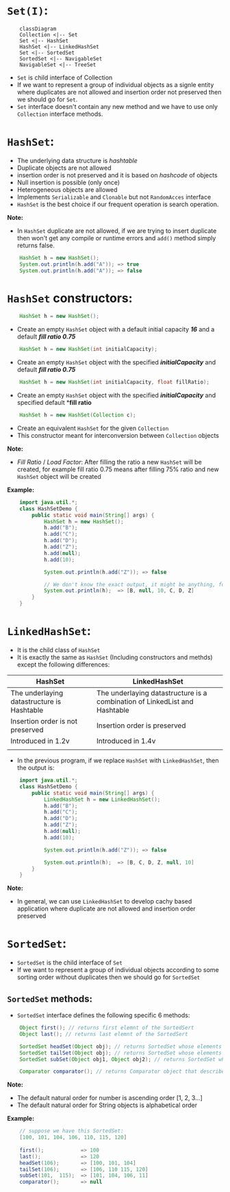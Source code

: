 # `Set(I)`:
``` mermaid
    classDiagram
    Collection <|-- Set
    Set <|-- HashSet
    HashSet <|-- LinkedHashSet
    Set <|-- SortedSet
    SortedSet <|-- NavigableSet
    NavigableSet <|-- TreeSet
```
- `Set` is child interface of Collection
- If we want to represent a group of individual objects as a signle entity where duplicates are not allowed and insertion order not preserved then we should go for `Set`.
- `Set` interface doesn't contain any new method and we have to use only `Collection` interface methods. 
# `HashSet`:
- The underlying data structure is *hashtable*
- Duplicate objects are not allowed
- insertion order is not preserved and it is based on *hashcode* of objects
- Null insertion is possible (only once)
- Heterogeneous objects are allowed
- Implements `Serializable` and `Clonable` but not `RandomAcces` interface
- `HashSet` is the best choice if our frequent operation is search operation.

**Note:**
- In `HashSet` duplicate are not allowed, if we are trying to insert duplicate then won't get any compile or runtime errors and `add()` method simply returns false.
``` java
    HashSet h = new HashSet();
    System.out.println(h.add("A")); => true
    System.out.println(h.add("A")); => false
```
# `HashSet` constructors: 
``` java
    HashSet h = new HashSet();
```
- Create an empty `HashSet` object with a default initial capacity ***16*** and a default ***fill ratio 0.75***
``` java
    HashSet h = new HashSet(int initialCapacity);
```
- Create an empty `HashSet` object with the specified ***initialCapacity*** and default ***fill ratio 0.75***
``` java
    HashSet h = new HashSet(int initialCapacity, float fillRatio);
```
- Create an empty `HashSet` object with the specified ***initialCapacity*** and specified default ***fill ratio**

``` java
    HashSet h = new HashSet(Collection c);
```
- Create an equivalent `HashSet` for the given `Collection`
- This constructor meant for interconversion between `Collection` objects

**Note:**
- *Fill Ratio* / *Load Factor*: After filling the ratio a new `HashSet` will be created, for example fill ratio 0.75 means after filling 75% ratio and new `HashSet` object will be created 

**Example:**
``` java
    import java.util.*;
    class HashSetDemo {
        public static void main(String[] args) {
            HashSet h = new HashSet();
            h.add("B");
            h.add("C");
            h.add("D");
            h.add("Z");
            h.add(null);
            h.add(10);

            System.out.println(h.add("Z")); => false

            // We don't know the exact output, it might be anything, for example:
            System.out.println(h);  => [B, null, 10, C, D, Z]
        }
    }
```
# `LinkedHashSet`: 
- It is the child class of `HashSet`
- It is exactly the same as `HashSet` (Including constructors and methds) except the following differences: 

| HashSet   | LinkedHashSet    |
|--------------- | --------------- |
|  The underlaying datastructure is Hashtable  |  The underlaying datastructure is a combination of LinkedList and Hashtable  |
| Insertion order is not preserved   | Insertion order is preserved   |
| Introduced in 1.2v   |  Introduced in 1.4v  |
|||

- In the previous program, if we replace `HashSet` with `LinkedHashSet`, then the output is: 
``` java
    import java.util.*;
    class HashSetDemo {
        public static void main(String[] args) {
            LinkedHashSet h = new LinkedHashSet();
            h.add("B");
            h.add("C");
            h.add("D");
            h.add("Z");
            h.add(null);
            h.add(10);

            System.out.println(h.add("Z")); => false

            System.out.println(h);  => [B, C, D, Z, null, 10]
        }
    }
```
**Note:**
- In general, we can use `LinkedHashSet` to develop cachy based application where duplicate are not allowed and insertion order preserved

# `SortedSet`:
- `SortedSet` is the child interface of `Set`
- If we want to represent a group of individual objects according to some sorting order without duplicates then we should go for `SortedSet`
## `SortedSet` methods:
- `SortedSet` interface defines the following specific 6 methods:
``` java
    Object first(); // returns first elemnt of the SortedSert
    Object last(); // returns last elemnt of the SortedSert

    SortedSet headSet(Object obj); // returns SortedSet whose elements are less than obj
    SortedSet tailSet(Object obj); // returns SortedSet whose elements >= obj
    SortedSet subSet(Object obj1, Object obj2); // returns SortedSet whose elements are >= obj1 and < obj2 => [obj1, obj2[ 

    Comparator comparator(); // returns Comparator object that describes the underlying sorting techniqhe. If we are using default natural sorting order then we will get null.
```
**Note:**
- The default natural order for number is ascending order [1, 2, 3...]
- The default natural order for String objects is alphabetical order

**Example:**
``` java
    // suppose we have this SortedSet:
    [100, 101, 104, 106, 110, 115, 120]
   
    first();            => 100
    last();             => 120
    headSet(106);       => [100, 101, 104]
    tailSet(106);       => [106, 110 115, 120]
    subSet(101,  115);  => [101, 104, 106, 11]
    comparator();       => null
```


    
